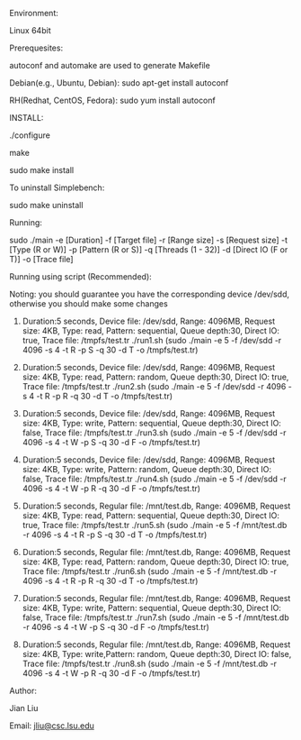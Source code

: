 Environment:

Linux 64bit

Prerequesites:

autoconf and automake are used to generate Makefile

Debian(e.g., Ubuntu, Debian): sudo apt-get install autoconf

RH(Redhat, CentOS, Fedora): sudo yum install autoconf 

INSTALL:

./configure

make

sudo make install

To uninstall Simplebench:

sudo make uninstall

Running:

sudo ./main -e [Duration] -f [Target file] -r [Range size] -s [Request size] -t [Type (R or W)] -p [Pattern (R or S)] -q [Threads (1 - 32)] -d [Direct IO (F or T)] -o [Trace file]

Running using script (Recommended):

Noting: you should guarantee you have the corresponding device /dev/sdd, otherwise you should make some changes

1. Duration:5 seconds, Device file: /dev/sdd, Range: 4096MB, Request size: 4KB, Type: read, Pattern: sequential, Queue depth:30, Direct IO: true, Trace file: /tmpfs/test.tr
./run1.sh (sudo ./main -e 5 -f /dev/sdd -r 4096 -s 4 -t R -p S -q 30 -d T -o /tmpfs/test.tr) 

2. Duration:5 seconds, Device file: /dev/sdd, Range: 4096MB, Request size: 4KB, Type: read, Pattern: random, Queue depth:30, Direct IO: true, Trace file: /tmpfs/test.tr
./run2.sh (sudo ./main -e 5 -f /dev/sdd -r 4096 -s 4 -t R -p R -q 30 -d T -o /tmpfs/test.tr) 

3. Duration:5 seconds, Device file: /dev/sdd, Range: 4096MB, Request size: 4KB, Type: write, Pattern: sequential, Queue depth:30, Direct IO: false, Trace file: /tmpfs/test.tr
./run3.sh (sudo ./main -e 5 -f /dev/sdd -r 4096 -s 4 -t W -p S -q 30 -d F -o /tmpfs/test.tr) 

4. Duration:5 seconds, Device file: /dev/sdd, Range: 4096MB, Request size: 4KB, Type: write, Pattern: random, Queue depth:30, Direct IO: false, Trace file: /tmpfs/test.tr
./run4.sh (sudo ./main -e 5 -f /dev/sdd -r 4096 -s 4 -t W -p R -q 30 -d F -o /tmpfs/test.tr) 

5. Duration:5 seconds, Regular file: /mnt/test.db, Range: 4096MB, Request size: 4KB, Type: read, Pattern: sequential, Queue depth:30, Direct IO: true, Trace file: /tmpfs/test.tr
./run5.sh (sudo ./main -e 5 -f /mnt/test.db -r 4096 -s 4 -t R -p S -q 30 -d T -o /tmpfs/test.tr) 

6. Duration:5 seconds, Regular file: /mnt/test.db, Range: 4096MB, Request size: 4KB, Type: read, Pattern: random, Queue depth:30, Direct IO: true, Trace file: /tmpfs/test.tr
./run6.sh (sudo ./main -e 5 -f /mnt/test.db -r 4096 -s 4 -t R -p R -q 30 -d T -o /tmpfs/test.tr) 

7. Duration:5 seconds, Regular file: /mnt/test.db, Range: 4096MB, Request size: 4KB, Type: write, Pattern: sequential, Queue depth:30, Direct IO: false, Trace file: /tmpfs/test.tr
./run7.sh (sudo ./main -e 5 -f /mnt/test.db -r 4096 -s 4 -t W -p S -q 30 -d F -o /tmpfs/test.tr) 

8. Duration:5 seconds, Regular file: /mnt/test.db, Range: 4096MB, Request size: 4KB, Type: write,Pattern: random, Queue depth:30, Direct IO: false, Trace file: /tmpfs/test.tr
./run8.sh (sudo ./main -e 5 -f /mnt/test.db -r 4096 -s 4 -t W -p R -q 30 -d F -o /tmpfs/test.tr) 

Author:

Jian Liu

Email: jliu@csc.lsu.edu
